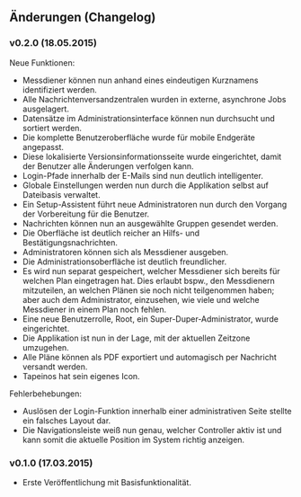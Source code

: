 ## Änderungen (Changelog)

### v0.2.0 (18.05.2015)
Neue Funktionen:

* Messdiener können nun anhand eines eindeutigen Kurznamens identifiziert werden.
* Alle Nachrichtenversandzentralen wurden in externe, asynchrone Jobs ausgelagert.
* Datensätze im Administrationsinterface können nun durchsucht und sortiert werden.
* Die komplette Benutzeroberfläche wurde für mobile Endgeräte angepasst.
* Diese lokalisierte Versionsinformationsseite wurde eingerichtet, damit der Benutzer alle Änderungen verfolgen kann.
* Login-Pfade innerhalb der E-Mails sind nun deutlich intelligenter.
* Globale Einstellungen werden nun durch die Applikation selbst auf Dateibasis verwaltet.
* Ein Setup-Assistent führt neue Administratoren nun durch den Vorgang der Vorbereitung für die Benutzer.
* Nachrichten können nun an ausgewählte Gruppen gesendet werden.
* Die Oberfläche ist deutlich reicher an Hilfs- und Bestätigungsnachrichten.
* Administratoren können sich als Messdiener ausgeben.
* Die Administrationsoberfläche ist deutlich freundlicher.
* Es wird nun separat gespeichert, welcher Messdiener sich bereits für welchen Plan eingetragen hat. Dies erlaubt bspw., den Messdienern mitzuteilen, an welchen Plänen sie noch nicht teilgenommen haben; aber auch dem Administrator, einzusehen, wie viele und welche Messdiener in einem Plan noch fehlen.
* Eine neue Benutzerrolle, Root, ein Super-Duper-Administrator, wurde eingerichtet.
* Die Applikation ist nun in der Lage, mit der aktuellen Zeitzone umzugehen.
* Alle Pläne können als PDF exportiert und automagisch per Nachricht versandt werden.
* Tapeinos hat sein eigenes Icon.

Fehlerbehebungen:

* Auslösen der Login-Funktion innerhalb einer administrativen Seite stellte ein falsches Layout dar.
* Die Navigationsleiste weiß nun genau, welcher Controller aktiv ist und kann somit die aktuelle Position im System richtig anzeigen.

### v0.1.0 (17.03.2015)
* Erste Veröffentlichung mit Basisfunktionalität.
